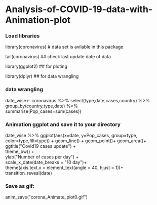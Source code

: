 # Analysis-of-COVID-19-data-with-Animation-plot


### Load libraries ###

library(coronavirus) # data set is avilable in this package

tail(coronavirus) ## check last update date of data

library(ggplot2) ## for ploting 

library(dplyr)   ## for data wrangling

###  data wrangling

date_wise<- coronavirus  %>% select(type,date,cases,country) %>%  
                                             group_by(country,type,date) %>%                                   
                                             summarise(Pop_cases=sum(cases))

### Animation ggplot and save it to your directory 


date_wise %>% ggplot(aes(x=date, y=Pop_cases, group=type, color=type,fill=type)) +
                          geom_line() + geom_point()+ geom_area()+                     
                            ggtitle("Covid19 cases update") +                     
                              theme_bw() +                     
                                ylab("Number of cases per day") +                     
                                  scale_x_date(date_breaks = "10 day")+                     
                                    theme(axis.text.x = element_text(angle = 40, hjust = 1))+                     
                                       transition_reveal(date)
                    

### Save as gif:

anim_save("corona_Animate_plot0.gif")
